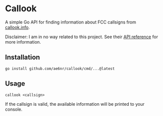 # Callook

A simple Go API for finding information about FCC callsigns from [callook.info](https://callook.info/).

Disclaimer: I am in no way related to this project. See their [API reference](https://callook.info/api_reference.php) for more information.

## Installation

```
go install github.com/ae6nr/callook/cmd/...@latest
```

## Usage

```
callook <callsign>
```

If the callsign is valid, the available information will be printed to your console.
